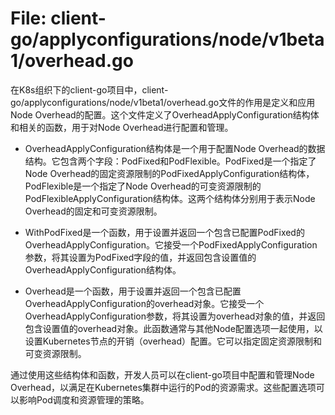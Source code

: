 # File: client-go/applyconfigurations/node/v1beta1/overhead.go

在K8s组织下的client-go项目中，client-go/applyconfigurations/node/v1beta1/overhead.go文件的作用是定义和应用Node Overhead的配置。这个文件定义了OverheadApplyConfiguration结构体和相关的函数，用于对Node Overhead进行配置和管理。

- OverheadApplyConfiguration结构体是一个用于配置Node Overhead的数据结构。它包含两个字段：PodFixed和PodFlexible。PodFixed是一个指定了Node Overhead的固定资源限制的PodFixedApplyConfiguration结构体，PodFlexible是一个指定了Node Overhead的可变资源限制的PodFlexibleApplyConfiguration结构体。这两个结构体分别用于表示Node Overhead的固定和可变资源限制。

- WithPodFixed是一个函数，用于设置并返回一个包含已配置PodFixed的OverheadApplyConfiguration。它接受一个PodFixedApplyConfiguration参数，将其设置为PodFixed字段的值，并返回包含设置值的OverheadApplyConfiguration结构体。

- Overhead是一个函数，用于设置并返回一个包含已配置OverheadApplyConfiguration的overhead对象。它接受一个OverheadApplyConfiguration参数，将其设置为overhead对象的值，并返回包含设置值的overhead对象。此函数通常与其他Node配置选项一起使用，以设置Kubernetes节点的开销（overhead）配置。它可以指定固定资源限制和可变资源限制。

通过使用这些结构体和函数，开发人员可以在client-go项目中配置和管理Node Overhead，以满足在Kubernetes集群中运行的Pod的资源需求。这些配置选项可以影响Pod调度和资源管理的策略。

